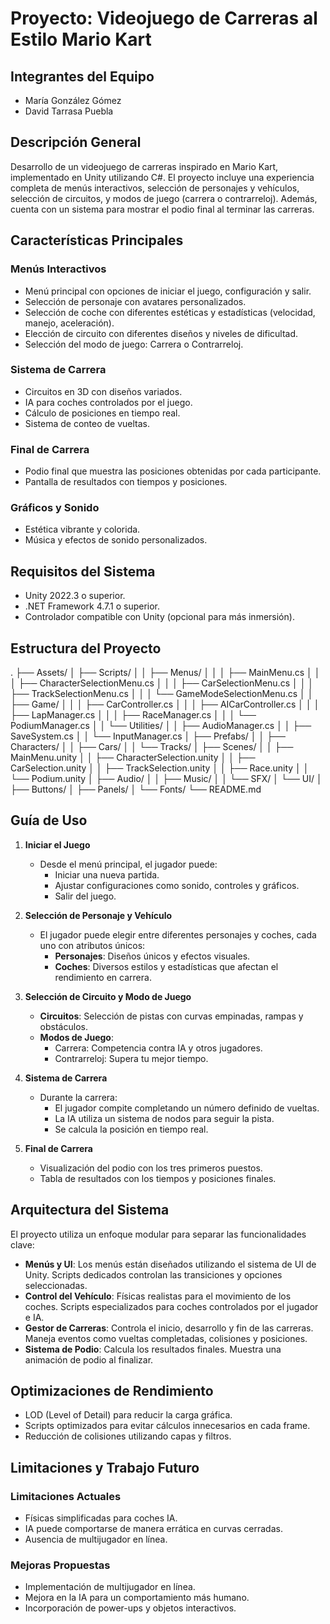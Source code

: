 # Proyecto: Videojuego de Carreras al Estilo Mario Kart

## Integrantes del Equipo
- María González Gómez
- David Tarrasa Puebla

## Descripción General
Desarrollo de un videojuego de carreras inspirado en Mario Kart, implementado en Unity utilizando C#. El proyecto incluye una experiencia completa de menús interactivos, selección de personajes y vehículos, selección de circuitos, y modos de juego (carrera o contrarreloj). Además, cuenta con un sistema para mostrar el podio final al terminar las carreras.

## Características Principales

### Menús Interactivos
- Menú principal con opciones de iniciar el juego, configuración y salir.
- Selección de personaje con avatares personalizados.
- Selección de coche con diferentes estéticas y estadísticas (velocidad, manejo, aceleración).
- Elección de circuito con diferentes diseños y niveles de dificultad.
- Selección del modo de juego: Carrera o Contrarreloj.

### Sistema de Carrera
- Circuitos en 3D con diseños variados.
- IA para coches controlados por el juego.
- Cálculo de posiciones en tiempo real.
- Sistema de conteo de vueltas.

### Final de Carrera
- Podio final que muestra las posiciones obtenidas por cada participante.
- Pantalla de resultados con tiempos y posiciones.

### Gráficos y Sonido
- Estética vibrante y colorida.
- Música y efectos de sonido personalizados.

## Requisitos del Sistema
- Unity 2022.3 o superior.
- .NET Framework 4.7.1 o superior.
- Controlador compatible con Unity (opcional para más inmersión).

## Estructura del Proyecto
.
├── Assets/
│   ├── Scripts/
│   │   ├── Menus/
│   │   │   ├── MainMenu.cs
│   │   │   ├── CharacterSelectionMenu.cs
│   │   │   ├── CarSelectionMenu.cs
│   │   │   ├── TrackSelectionMenu.cs
│   │   │   └── GameModeSelectionMenu.cs
│   │   ├── Game/
│   │   │   ├── CarController.cs
│   │   │   ├── AICarController.cs
│   │   │   ├── LapManager.cs
│   │   │   ├── RaceManager.cs
│   │   │   └── PodiumManager.cs
│   │   └── Utilities/
│   │       ├── AudioManager.cs
│   │       ├── SaveSystem.cs
│   │       └── InputManager.cs
│   ├── Prefabs/
│   │   ├── Characters/
│   │   ├── Cars/
│   │   └── Tracks/
│   ├── Scenes/
│   │   ├── MainMenu.unity
│   │   ├── CharacterSelection.unity
│   │   ├── CarSelection.unity
│   │   ├── TrackSelection.unity
│   │   ├── Race.unity
│   │   └── Podium.unity
│   ├── Audio/
│   │   ├── Music/
│   │   └── SFX/
│   └── UI/
│       ├── Buttons/
│       ├── Panels/
│       └── Fonts/
└── README.md



## Guía de Uso

1. **Iniciar el Juego**
   - Desde el menú principal, el jugador puede:
     - Iniciar una nueva partida.
     - Ajustar configuraciones como sonido, controles y gráficos.
     - Salir del juego.

2. **Selección de Personaje y Vehículo**
   - El jugador puede elegir entre diferentes personajes y coches, cada uno con atributos únicos:
     - **Personajes**: Diseños únicos y efectos visuales.
     - **Coches**: Diversos estilos y estadísticas que afectan el rendimiento en carrera.

3. **Selección de Circuito y Modo de Juego**
   - **Circuitos**: Selección de pistas con curvas empinadas, rampas y obstáculos.
   - **Modos de Juego**:
     - Carrera: Competencia contra IA y otros jugadores.
     - Contrarreloj: Supera tu mejor tiempo.

4. **Sistema de Carrera**
   - Durante la carrera:
     - El jugador compite completando un número definido de vueltas.
     - La IA utiliza un sistema de nodos para seguir la pista.
     - Se calcula la posición en tiempo real.

5. **Final de Carrera**
   - Visualización del podio con los tres primeros puestos.
   - Tabla de resultados con los tiempos y posiciones finales.

## Arquitectura del Sistema
El proyecto utiliza un enfoque modular para separar las funcionalidades clave:
- **Menús y UI**: Los menús están diseñados utilizando el sistema de UI de Unity. Scripts dedicados controlan las transiciones y opciones seleccionadas.
- **Control del Vehículo**: Físicas realistas para el movimiento de los coches. Scripts especializados para coches controlados por el jugador e IA.
- **Gestor de Carreras**: Controla el inicio, desarrollo y fin de las carreras. Maneja eventos como vueltas completadas, colisiones y posiciones.
- **Sistema de Podio**: Calcula los resultados finales. Muestra una animación de podio al finalizar.

## Optimizaciones de Rendimiento
- LOD (Level of Detail) para reducir la carga gráfica.
- Scripts optimizados para evitar cálculos innecesarios en cada frame.
- Reducción de colisiones utilizando capas y filtros.

## Limitaciones y Trabajo Futuro

### Limitaciones Actuales
- Físicas simplificadas para coches IA.
- IA puede comportarse de manera errática en curvas cerradas.
- Ausencia de multijugador en línea.

### Mejoras Propuestas
- Implementación de multijugador en línea.
- Mejora en la IA para un comportamiento más humano.
- Incorporación de power-ups y objetos interactivos.


